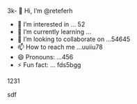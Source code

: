 3k- 👋 Hi, I’m @reteferh
- 👀 I’m interested in ... 52
- 🌱 I’m currently learning ...
- 💞️ I’m looking to collaborate on ...54645
- 📫 How to reach me ...uuiiu78
- 😄 Pronouns: ...456
- ⚡ Fun fact: ...
fds5bgg
<!---erersdf
retefer/retefer is a ✨ special ✨ repository because xcvits `README.md` (thi3s file) appears on your GitHub profile.
You can click the Preview link to take a look at your changes.
--->1231
sdf
